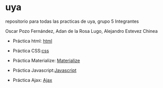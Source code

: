 # uya
repositorio para todas las practicas de uya, grupo 5
Integrantes

Oscar Pozo Fernández,
Adan de la Rosa Lugo,
Alejandro Estevez Chinea

- Práctica html: [html](https://github.com/alu0100909012/uya/blob/master/html/index.html)

- Práctica CSS:[css](https://github.com/alu0100909012/uya/tree/master/p2)

- Práctica Materialize: [Materialize](https://github.com/alu0100909012/uya/tree/master/materialize)
- Práctica Javascript:[Javascript](https://github.com/alu0100909012/uya/tree/master/javascript)
- Práctica Ajax:  [Ajax](https://github.com/alu0100909012/uya/tree/master/ajax)